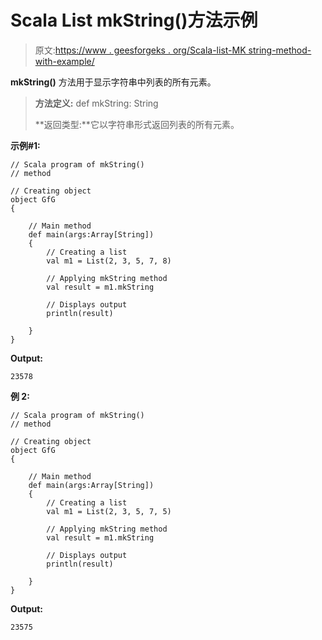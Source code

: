 # Scala List mkString()方法示例

> 原文:[https://www . geesforgeks . org/Scala-list-MK string-method-with-example/](https://www.geeksforgeeks.org/scala-list-mkstring-method-with-example/)

**mkString()** 方法用于显示字符串中列表的所有元素。

> **方法定义:** def mkString: String
> 
> **返回类型:**它以字符串形式返回列表的所有元素。

**示例#1:**

```
// Scala program of mkString()
// method

// Creating object
object GfG
{ 

    // Main method
    def main(args:Array[String])
    {
        // Creating a list
        val m1 = List(2, 3, 5, 7, 8)

        // Applying mkString method
        val result = m1.mkString

        // Displays output
        println(result)

    }
} 

```

**Output:**

```
23578

```

**例 2:**

```
// Scala program of mkString()
// method

// Creating object
object GfG
{ 

    // Main method
    def main(args:Array[String])
    {
        // Creating a list
        val m1 = List(2, 3, 5, 7, 5)

        // Applying mkString method
        val result = m1.mkString

        // Displays output
        println(result)

    }
} 
```

**Output:**

```
23575

```
